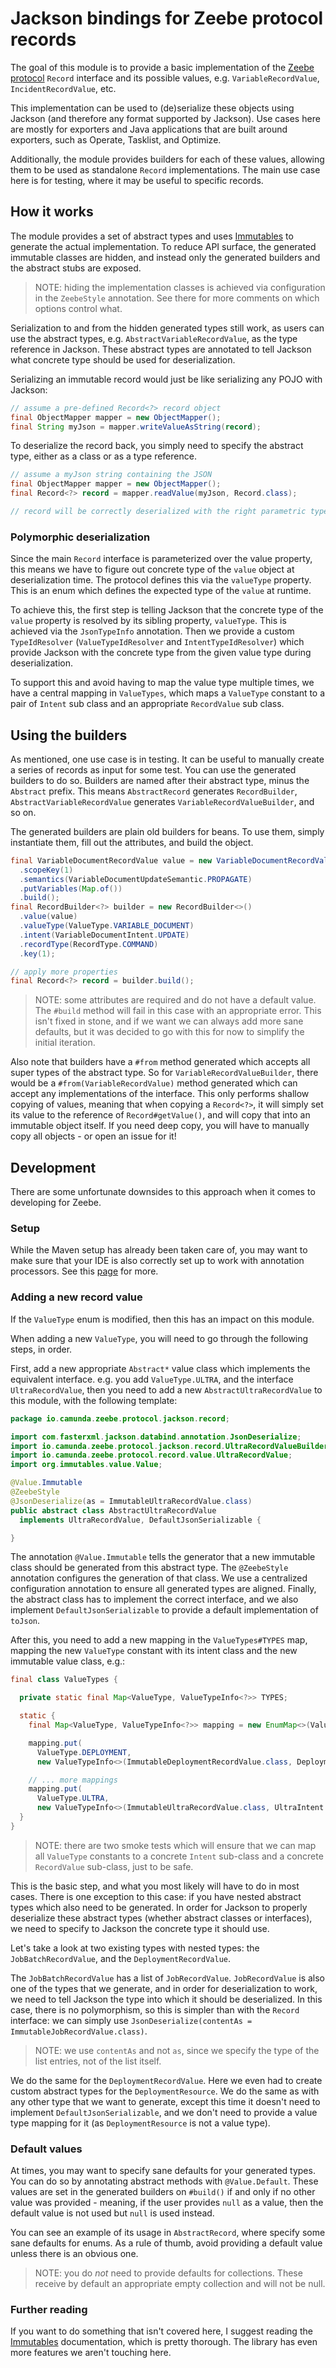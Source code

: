 # Jackson bindings for Zeebe protocol records

The goal of this module is to provide a basic implementation of the [Zeebe protocol](/protocol)
`Record` interface and its possible values, e.g. `VariableRecordValue`, `IncidentRecordValue`, etc.

This implementation can be used to (de)serialize these objects using Jackson (and therefore any
format supported by Jackson). Use cases here are mostly for exporters and Java applications that are
built around exporters, such as Operate, Tasklist, and Optimize.

Additionally, the module provides builders for each of these values, allowing them to be used as
standalone `Record` implementations. The main use case here is for testing, where it may be useful
to specific records.

## How it works

The module provides a set of abstract types and uses [Immutables](https://immutables.github.io) to
generate the actual implementation. To reduce API surface, the generated immutable classes are
hidden, and instead only the generated builders and the abstract stubs are exposed.

> NOTE: hiding the implementation classes is achieved via configuration in the `ZeebeStyle`
> annotation. See there for more comments on which options control what.

Serialization to and from the hidden generated types still work, as users can use the abstract
types, e.g. `AbstractVariableRecordValue`, as the type reference in Jackson. These abstract types
are annotated to tell Jackson what concrete type should be used for deserialization.

Serializing an immutable record would just be like serializing any POJO with Jackson:

```java
// assume a pre-defined Record<?> record object
final ObjectMapper mapper = new ObjectMapper();
final String myJson = mapper.writeValueAsString(record);
```

To deserialize the record back, you simply need to specify the abstract type, either as a class or
as a type reference.

```java
// assume a myJson string containing the JSON
final ObjectMapper mapper = new ObjectMapper();
final Record<?> record = mapper.readValue(myJson, Record.class);

// record will be correctly deserialized with the right parametric type
```

### Polymorphic deserialization

Since the main `Record` interface is parameterized over the value property, this means we have to
figure out concrete type of the `value` object at deserialization time. The protocol defines this
via the `valueType` property. This is an enum which defines the expected type of the `value` at
runtime.

To achieve this, the first step is telling Jackson that the concrete type of the `value` property is
resolved by its sibling property, `valueType`. This is achieved via the `JsonTypeInfo` annotation.
Then we provide a custom `TypeIdResolver` (`ValueTypeIdResolver` and `IntentTypeIdResolver`) which
provide Jackson with the concrete type from the given value type during deserialization.

To support this and avoid having to map the value type multiple times, we have a central mapping in
`ValueTypes`, which maps a `ValueType` constant to a pair of `Intent` sub class and an appropriate
`RecordValue` sub class.

## Using the builders

As mentioned, one use case is in testing. It can be useful to manually create a series of records as
input for some test. You can use the generated builders to do so. Builders are named after their
abstract type, minus the `Abstract` prefix. This means `AbstractRecord` generates `RecordBuilder`,
`AbstractVariableRecordValue` generates `VariableRecordValueBuilder`, and so on.

The generated builders are plain old builders for beans. To use them, simply instantiate them, fill
out the attributes, and build the object.

```java
final VariableDocumentRecordValue value = new VariableDocumentRecordValueBuilder()
  .scopeKey(1)
  .semantics(VariableDocumentUpdateSemantic.PROPAGATE)
  .putVariables(Map.of())
  .build();
final RecordBuilder<?> builder = new RecordBuilder<>()
  .value(value)
  .valueType(ValueType.VARIABLE_DOCUMENT)
  .intent(VariableDocumentIntent.UPDATE)
  .recordType(RecordType.COMMAND)
  .key(1);

// apply more properties
final Record<?> record = builder.build();
```

> NOTE: some attributes are required and do not have a default value. The `#build` method will fail
> in this case with an appropriate error. This isn't fixed in stone, and if we want we can always
> add more sane defaults, but it was decided to go with this for now to simplify the initial
> iteration.

Also note that builders have a `#from` method generated which accepts all super types of the
abstract type. So for `VariableRecordValueBuilder`, there would be a `#from(VariableRecordValue)`
method generated which can accept any implementations of the interface. This only performs shallow
copying of values, meaning that when copying a `Record<?>`, it will simply set its value to the
reference of `Record#getValue()`, and will copy that into an immutable object itself. If you need
deep copy, you will have to manually copy all objects - or open an issue for it!

## Development

There are some unfortunate downsides to this approach when it comes to developing for Zeebe.

### Setup

While the Maven setup has already been taken care of, you may want to make sure that your IDE is
also correctly set up to work with annotation processors. See this
[page](https://immutables.github.io/apt.html) for more.

### Adding a new record value

If the `ValueType` enum is modified, then this has an impact on this module.

When adding a new `ValueType`, you will need to go through the following steps, in order.

First, add a new appropriate `Abstract*` value class which implements the equivalent interface. e.g.
you add `ValueType.ULTRA`, and the interface `UltraRecordValue`, then you need to add a new
`AbstractUltraRecordValue` to this module, with the following template:

```java
package io.camunda.zeebe.protocol.jackson.record;

import com.fasterxml.jackson.databind.annotation.JsonDeserialize;
import io.camunda.zeebe.protocol.jackson.record.UltraRecordValueBuilder.ImmutableUltraRecordValue;
import io.camunda.zeebe.protocol.record.value.UltraRecordValue;
import org.immutables.value.Value;

@Value.Immutable
@ZeebeStyle
@JsonDeserialize(as = ImmutableUltraRecordValue.class)
public abstract class AbstractUltraRecordValue
  implements UltraRecordValue, DefaultJsonSerializable {

}
```

The annotation `@Value.Immutable` tells the generator that a new immutable class should be generated
from this abstract type. The `@ZeebeStyle` annotation configures the generation of that class. We
use a centralized configuration annotation to ensure all generated types are aligned. Finally, the
abstract class has to implement the correct interface, and we also implement
`DefaultJsonSerializable` to provide a default implementation of `toJson`.

After this, you need to add a new mapping in the `ValueTypes#TYPES` map, mapping the new `ValueType`
constant with its intent class and the new immutable value class, e.g.:

```java
final class ValueTypes {

  private static final Map<ValueType, ValueTypeInfo<?>> TYPES;

  static {
    final Map<ValueType, ValueTypeInfo<?>> mapping = new EnumMap<>(ValueType.class);

    mapping.put(
      ValueType.DEPLOYMENT,
      new ValueTypeInfo<>(ImmutableDeploymentRecordValue.class, DeploymentIntent.class));

    // ... more mappings
    mapping.put(
      ValueType.ULTRA,
      new ValueTypeInfo<>(ImmutableUltraRecordValue.class, UltraIntent.class));
  }
}
```

> NOTE: there are two smoke tests which will ensure that we can map all `ValueType` constants to a
> concrete `Intent` sub-class and a concrete `RecordValue` sub-class, just to be safe.

This is the basic step, and what you most likely will have to do in most cases. There is one
exception to this case: if you have nested abstract types which also need to be generated. In order
for Jackson to properly deserialize these abstract types (whether abstract classes or interfaces),
we need to specify to Jackson the concrete type it should use.

Let's take a look at two existing types with nested types: the `JobBatchRecordValue`, and the
`DeploymentRecordValue`.

The `JobBatchRecordValue` has a list of `JobRecordValue`. `JobRecordValue` is also one of the types
that we generate, and in order for deserialization to work, we need to tell Jackson the type into
which it should be deserialized. In this case, there is no polymorphism, so this is simpler than
with the `Record` interface: we can simply use
`JsonDeserialize(contentAs = ImmutableJobRecordValue.class)`.

> NOTE: we use `contentAs` and not `as`, since we specify the type of the list entries, not of the
> list itself.

We do the same for the `DeploymentRecordValue`. Here we even had to create custom abstract types for
the `DeploymentResource`. We do the same as with any other type that we want to generate, except
this time it doesn't need to implement `DefaultJsonSerializable`, and we don't need to provide a
value type mapping for it (as `DeploymentResource` is not a value type).

### Default values

At times, you may want to specify sane defaults for your generated types. You can do so by
annotating abstract methods with `@Value.Default`. These values are set in the generated builders
on `#build()` if and only if no other value was provided - meaning, if the user provides `null` as a
value, then the default value is not used but `null` is used instead.

You can see an example of its usage in `AbstractRecord`, where specify some sane defaults for enums.
As a rule of thumb, avoid providing a default value unless there is an obvious one.

> NOTE: you do _not_ need to provide defaults for collections. These receive by default an
> appropriate empty collection and will not be null.

### Further reading

If you want to do something that isn't covered here, I suggest reading the
[Immutables](https://immutables.github.io/immutable.html) documentation, which is pretty thorough.
The library has even more features we aren't touching here.
